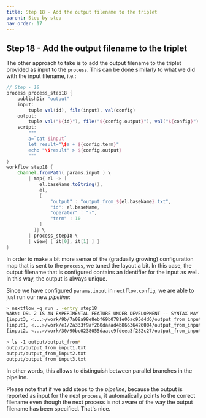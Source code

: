 ```yaml
---
title: Step 18 - Add the output filename to the triplet
parent: Step by step
nav_order: 17
---
```


## Step 18 - Add the output filename to the triplet

The other approach to take is to add the output filename to the triplet
provided as input to the `process`. This can be done similarly to what
we did with the input filename, i.e.:

``` groovy
// Step - 18
process process_step18 {
    publishDir "output"
    input:
        tuple val(id), file(input), val(config)
    output:
        tuple val("${id}"), file("${config.output}"), val("${config}")
    script:
        """
        a=`cat $input`
        let result="\$a + ${config.term}"
        echo "\$result" > ${config.output}
        """
}
workflow step18 {
    Channel.fromPath( params.input ) \
        | map{ el -> [
            el.baseName.toString(),
            el,
            [
                "output" : "output_from_${el.baseName}.txt",
                "id": el.baseName,
                "operator" : "-",
                "term" : 10
            ]
          ]} \
        | process_step18 \
        | view{ [ it[0], it[1] ] }
}
```

In order to make a bit more sense of the (gradually growing)
configuration map that is sent to the `process`, we tuned the layout a
bit. In this case, the output filename that is configured contains an
identifier for the input as well. In this way, the output is always
unique.

Since we have configured `params.input` in `nextflow.config`, we are
able to just run our new *pipeline*:

``` sh
> nextflow -q run . -entry step18
WARN: DSL 2 IS AN EXPERIMENTAL FEATURE UNDER DEVELOPMENT -- SYNTAX MAY CHANGE IN FUTURE RELEASE
[input3, <...>/work/9b/7a08a98e8ebf69b0781e06ac95d4d6/output_from_input3.txt]
[input1, <...>/work/e1/2a333f9af260daaad4b86636426004/output_from_input1.txt]
[input2, <...>/work/30/90bc0238055daacc9fdeea3f232c27/output_from_input2.txt]
```

``` sh
> ls -1 output/output_from*
output/output_from_input1.txt
output/output_from_input2.txt
output/output_from_input3.txt
```

In other words, this allows to distinguish between parallel branches in
the pipeline.

Please note that if we add steps to the *pipeline*, because the output
is reported as input for the next `process`, it automatically points to
the correct filename even though the next process is not aware of the
way the output filename has been specified. That's nice.

